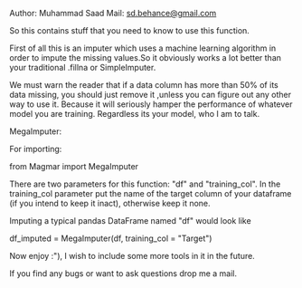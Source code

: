 Author: Muhammad Saad
Mail: sd.behance@gmail.com

So this contains stuff that you need to know to use this function.

First of all this is an imputer which uses a machine learning algorithm in order to impute the missing values.So it obviously works a lot better than your traditional .fillna or SimpleImputer. 

We must warn the reader that if a data column has more than 50% of its data missing, you should just remove it ,unless you can figure out any other way to use it. Because it will seriously hamper the performance of whatever model you are training. Regardless its your model, who I am to talk.

MegaImputer:

For importing:

from Magmar import MegaImputer

There are two parameters for this function: "df" and "training_col". In the training_col parameter put the name of the target column of your dataframe (if you intend to keep it inact), otherwise keep it none.

Imputing a typical pandas DataFrame named "df" would look like

df_imputed = MegaImputer(df, training_col = "Target")


Now enjoy :"), I wish to include some more tools in it in the future.

If you find any bugs or want to ask questions drop me a mail.